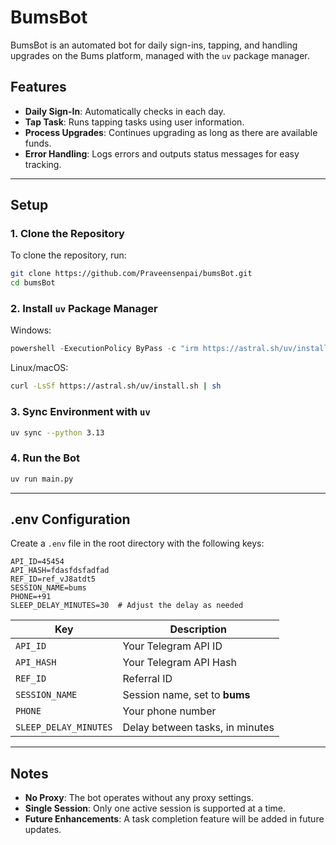 # BumsBot

BumsBot is an automated bot for daily sign-ins, tapping, and handling upgrades on the Bums platform, managed with the `uv` package manager.

## Features

- **Daily Sign-In**: Automatically checks in each day.
- **Tap Task**: Runs tapping tasks using user information.
- **Process Upgrades**: Continues upgrading as long as there are available funds.
- **Error Handling**: Logs errors and outputs status messages for easy tracking.

---

## Setup

### 1. Clone the Repository

To clone the repository, run:

```bash
git clone https://github.com/Praveensenpai/bumsBot.git
cd bumsBot
```

### 2. Install `uv` Package Manager

Windows:

```powershell
powershell -ExecutionPolicy ByPass -c "irm https://astral.sh/uv/install.ps1 | iex"
```

Linux/macOS:

```bash
curl -LsSf https://astral.sh/uv/install.sh | sh
```

### 3. Sync Environment with `uv`

```bash
uv sync --python 3.13
```

### 4. Run the Bot

```bash
uv run main.py
```

---

## .env Configuration

Create a `.env` file in the root directory with the following keys:

```plaintext
API_ID=45454
API_HASH=fdasfdsfadfad
REF_ID=ref_vJ8atdt5
SESSION_NAME=bums
PHONE=+91
SLEEP_DELAY_MINUTES=30  # Adjust the delay as needed
```

| Key                   | Description                     |
| --------------------- | ------------------------------- |
| `API_ID`              | Your Telegram API ID            |
| `API_HASH`            | Your Telegram API Hash          |
| `REF_ID`              | Referral ID                     |
| `SESSION_NAME`        | Session name, set to **bums**   |
| `PHONE`               | Your phone number               |
| `SLEEP_DELAY_MINUTES` | Delay between tasks, in minutes |

---

## Notes

- **No Proxy**: The bot operates without any proxy settings.
- **Single Session**: Only one active session is supported at a time.
- **Future Enhancements**: A task completion feature will be added in future updates.
